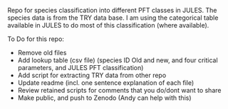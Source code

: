 Repo for species classification into different PFT classes in JULES. The species data is from the TRY data base. I am using the categorical table available in JULES to do most of this classification (where available). 


To Do for this repo:
- Remove old files
- Add lookup table (csv file) (species ID Old and new, and four critical parameters, and JULES PFT classification)
- Add script for extracting TRY data from other repo
- Update readme (incl. one sentence explanation of each file)
- Review retained scripts for comments that you do/dont want to share
- Make public, and push to Zenodo (Andy can help with this)
